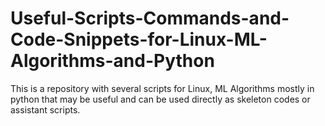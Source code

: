 # Useful-Scripts-Commands-and-Code-Snippets-for-Linux-ML-Algorithms-and-Python
This is a repository with several scripts for Linux, ML Algorithms mostly in python that may be useful and can be used directly as skeleton codes or assistant scripts.
